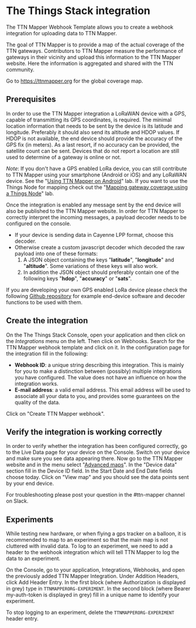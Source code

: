 # The Things Stack integration

The TTN Mapper Webhook Template allows you to create a webhook integration for uploading data to TTN Mapper. 

The goal of TTN Mapper is to provide a map of the actual coverage of the TTN gateways. Contributors to TTN Mapper measure the performance of gateways in their vicinity and upload this information to the TTN Mapper website. Here the information is aggregated and shared with the TTN community.

Go to https://ttnmapper.org for the global coverage map.

## Prerequisites

In order to use the TTN Mapper integration a LoRaWAN device with a GPS, capable of transmitting its GPS coordinates, is required. The minimal location information that needs to be sent by the device is its latitude and longitude. Preferably it should also send its altitude and HDOP values. If HDOP is not available, the end device should provide the accuracy of the GPS fix (in meters). As a last resort, if no accuracy can be provided, the satellite count can be sent. Devices that do not report a location are still used to determine of a gateway is online or not.

*Note*: If you don't have a GPS enabled LoRa device, you can still contribute to TTN Mapper using your smartphone (Android or iOS) and any LoRaWAN device. See the "[Using TTN Mapper on Android](https://www.thethingsnetwork.org/labs/story/using-ttnmapper-on-android)" lab. If you want to use the Things Node for mapping check out the "[Mapping gateway coverage using a Things Node](https://www.thethingsnetwork.org/labs/story/mapping-gateway-coverage-using-a-things-node)" lab.

Once the integration is enabled any message sent by the end device will also be published to the TTN Mapper website. In order for TTN Mapper to correctly interpret the incoming messages, a payload decoder needs to be configured on the console. 
* If your device is sending data in Cayenne LPP format, choose this decoder. 
* Otherwise create a custom javascript decoder which decoded the raw payload into one of these formats:
  1. A JSON object containing the keys "**latitude**", "**longitude**" and "**altitude**". Some variations of these keys will also work. 
  2. In addition the JSON object should preferably contain one of the following keys "**hdop**", "**accuracy**" or "**sats**".

If you are developing your own GPS enabled LoRa device please check the following [Github repository](https://github.com/ttnmapper/gps-node-examples) for example end-device software and decoder functions to be used with them.

## Create the integration

On the The Things Stack Console, open your application and then click on the *Integrations* menu on the left. Then click on Webhooks. Search for the TTN Mapper webhook template and click on it. In the configuration page for the integration fill in the following:

* **Webhook ID**: a unique string describing this integration. This is mainly for you to make a distinction between (possibly) multiple integrations you have configured. The value does not have an influence on how the integration works.
* **E-mail address**: a valid email address. This email address will be used to associate all your data to you, and provides some guarantees on the quality of the data.

Click on "Create TTN Mapper webhook".

## Verify the integration is working correctly

In order to verify whether the integration has been configured correctly, go to the Live Data page for your device on the Console. Switch on your device and make sure you see data appearing there. Now go to the TTN Mapper website and in the menu select "[Advanced maps](https://ttnmapper.org/advanced-maps/)". In the "Device data" section fill in the Device ID field. In the Start Date and End Date fields choose today. Click on "View map" and you should see the data points sent by your end device.

For troubleshooting please post your question in the #ttn-mapper channel on Slack.

## Experiments

While testing new hardware, or when flying a gps tracker on a balloon, it is recommended to map to an experiment so that the main map is not cluttered with invalid data. To log to an experiment, we need to add a header to the webhook integration which will tell TTN Mapper to log the data to an experiment.

On the Console, go to your application, Integrations, Webhooks, and open the previously added TTN Mapper Integration. Under Addition Headers, click Add Header Entry. In the first block (where Authorization is displayed in grey) type in `TTNMAPPERORG-EXPERIMENT`. In the second block (where Bearer my-auth-token is displayed in grey) fill in a unique name to identify your experiment.

To stop logging to an experiment, delete the `TTNMAPPERORG-EXPERIMENT` header entry.
